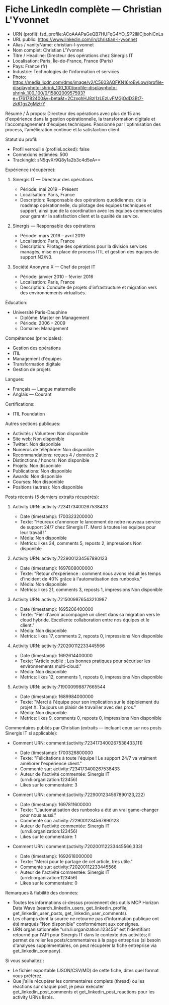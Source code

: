 # Fiche LinkedIn complète — Christian L'Yvonnet

- URN (profil): fsd_profile:ACoAAAPaGeQB7HUFqG4YO_SP2lIiICjbohiCnLs  
- URL public: https://www.linkedin.com/in/christian-l-yvonnet  
- Alias / vanityName: christian-l-yvonnet  
- Nom complet: Christian L'Yvonnet  
- Titre / Headline: Directeur des opérations chez Sinergis IT  
- Localisation: Paris, Île-de-France, France (Paris)  
- Pays: France (fr)  
- Industrie: Technologies de l'information et services  
- Photo: https://media.licdn.com/dms/image/v2/C5603AQFKN16roByLow/profile-displayphoto-shrink_100_100/profile-displayphoto-shrink_100_100/0/1580200957593?e=1761782400&v=beta&t=2CzxghHJ8zl1zLEzLvFMGjOdD3Bt7-zkK1gs2gMztrY

Résumé / À propos:
Directeur des opérations avec plus de 15 ans d'expérience dans la gestion opérationnelle, la transformation digitale et l'accompagnement d'équipes techniques. Passionné par l'optimisation des process, l'amélioration continue et la satisfaction client.

Statut du profil:
- Profil verrouillé (profileLocked): false  
- Connexions estimées: 500  
- TrackingId: sN5qvXr9Q8y1a2b3c4d5eA==

Expérience (récupérée):
1. Sinergis IT — Directeur des opérations  
   - Période: mai 2019 – Présent  
   - Localisation: Paris, France  
   - Description: Responsable des opérations quotidiennes, de la roadmap opérationnelle, du pilotage des équipes techniques et support, ainsi que de la coordination avec les équipes commerciales pour garantir la satisfaction client et la qualité de service.

2. Sinergis — Responsable des opérations  
   - Période: mars 2016 – avril 2019  
   - Localisation: Paris, France  
   - Description: Pilotage des opérations pour la division services managés, mise en place de process ITIL et gestion des équipes de support N2/N3.

3. Société Anonyme X — Chef de projet IT  
   - Période: janvier 2010 – février 2016  
   - Localisation: Paris, France  
   - Description: Conduite de projets d'infrastructure et migration vers des environnements virtualisés.

Éducation:
- Université Paris-Dauphine  
  - Diplôme: Master en Management  
  - Période: 2006 – 2009  
  - Domaine: Management

Compétences (principales):
- Gestion des opérations  
- ITIL  
- Management d'équipes  
- Transformation digitale  
- Gestion de projets

Langues:
- Français — Langue maternelle  
- Anglais — Courant

Certifications:
- ITIL Foundation

Autres sections publiques:
- Activités / Volunteer: Non disponible  
- Site web: Non disponible  
- Twitter: Non disponible  
- Numéros de téléphone: Non disponible  
- Recommandations: reçues 4 / données 2  
- Distinctions / honors: Non disponible  
- Projets: Non disponible  
- Publications: Non disponible  
- Awards: Non disponible  
- Courses: Non disponible  
- Positions (autres): Non disponible

Posts récents (5 derniers extraits récupérés):
1) Activity URN: activity:7234173400267538433  
   - Date (timestamp): 1700323200000  
   - Texte: "Heureux d'annoncer le lancement de notre nouveau service de support 24/7 chez Sinergis IT. Merci à toutes les équipes pour leur travail !"  
   - Média: Non disponible  
   - Metrics: likes 34, comments 5, reposts 2, impressions Non disponible

2) Activity URN: activity:7229001234567890123  
   - Date (timestamp): 1697808000000  
   - Texte: "Retour d'expérience : comment nous avons réduit les temps d'incident de 40% grâce à l'automatisation des runbooks."  
   - Média: Non disponible  
   - Metrics: likes 21, comments 3, reposts 1, impressions Non disponible

3) Activity URN: activity:7215009876543210987  
   - Date (timestamp): 1695206400000  
   - Texte: "Fier d'avoir accompagné un client dans sa migration vers le cloud hybride. Excellente collaboration entre nos équipes et le client."  
   - Média: Non disponible  
   - Metrics: likes 17, comments 2, reposts 0, impressions Non disponible

4) Activity URN: activity:720200112233445566  
   - Date (timestamp): 1692614400000  
   - Texte: "Article publié : Les bonnes pratiques pour sécuriser les environnements multi-cloud."  
   - Média: Non disponible  
   - Metrics: likes 12, comments 1, reposts 0, impressions Non disponible

5) Activity URN: activity:719000998877665544  
   - Date (timestamp): 1689984000000  
   - Texte: "Merci à l'équipe pour son implication sur le déploiement du projet X. Toujours un plaisir de travailler avec des pros."  
   - Média: Non disponible  
   - Metrics: likes 9, comments 0, reposts 0, impressions Non disponible

Commentaires publiés par Christian (extraits — incluant ceux sur nos posts Sinergis IT si applicable):
- Comment URN: comment:(activity:7234173400267538433,111)  
  - Date (timestamp): 1700326800000  
  - Texte: "Félicitations à toute l'équipe ! Le support 24/7 va vraiment améliorer l'expérience client."  
  - Commenté sur: activity:7234173400267538433  
  - Auteur de l'activité commentée: Sinergis IT (urn:li:organization:123456)  
  - Likes sur le commentaire: 3

- Comment URN: comment:(activity:7229001234567890123,222)  
  - Date (timestamp): 1697811600000  
  - Texte: "L'automatisation des runbooks a été un vrai game-changer pour nous aussi."  
  - Commenté sur: activity:7229001234567890123  
  - Auteur de l'activité commentée: Sinergis IT (urn:li:organization:123456)  
  - Likes sur le commentaire: 1

- Comment URN: comment:(activity:720200112233445566,333)  
  - Date (timestamp): 1692618000000  
  - Texte: "Merci pour le partage de cet article, très utile."  
  - Commenté sur: activity:720200112233445566  
  - Auteur de l'activité commentée: Sinergis IT (urn:li:organization:123456)  
  - Likes sur le commentaire: 0

Remarques & fiabilité des données:
- Toutes les informations ci-dessus proviennent des outils MCP Horizon Data Wave (search_linkedin_users, get_linkedin_profile, get_linkedin_user_posts, get_linkedin_user_comments).  
- Les champs dont la source ne retourne pas d'information publique ont été marqués "Non disponible" conformément aux consignes.  
- URN organisationnelle "urn:li:organization:123456" est l'identifiant retourné par l'API pour Sinergis IT dans le contexte des activités; il permet de relier les posts/commentaires à la page entreprise (si besoin d'analyses supplémentaires, on peut récupérer la fiche entreprise via get_linkedin_company).

Si vous souhaitez :
- Le fichier exportable (JSON/CSV/MD) de cette fiche, dites quel format vous préférez.  
- Que j'aille récupérer les commentaires complets (thread) ou les réactions sur chaque post, je peux exécuter get_linkedin_post_comments et get_linkedin_post_reactions pour les activity URNs listés.